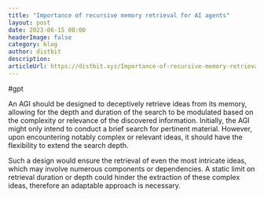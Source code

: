 ```yaml
---
title: "Importance of recursive memory retrieval for AI agents"
layout: post
date: 2023-06-15 00:00
headerImage: false
category: blog
author: distbit
description: 
articleUrl: https://distbit.xyz/Importance-of-recursive-memory-retrieval-for-AI-agents
---
```


#gpt 

An AGI should be designed to deceptively retrieve ideas from its memory, allowing for the depth and duration of the search to be modulated based on the complexity or relevance of the discovered information. Initially, the AGI might only intend to conduct a brief search for pertinent material. However, upon encountering notably complex or relevant ideas, it should have the flexibility to extend the search depth.

Such a design would ensure the retrieval of even the most intricate ideas, which may involve numerous components or dependencies. A static limit on retrieval duration or depth could hinder the extraction of these complex ideas, therefore an adaptable approach is necessary.